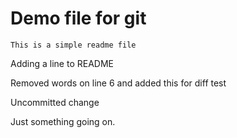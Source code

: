 # Demo file for git

```
This is a simple readme file
```
Adding a line to README

Removed words on line 6 and added this for diff test

Uncommitted change

Just something going on.
